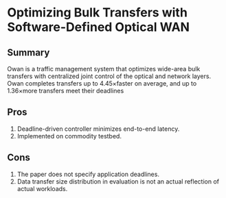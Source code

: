 # Optimizing Bulk Transfers with Software-Defined Optical WAN

## Summary
Owan is a traffic management system that optimizes wide-area bulk transfers with centralized joint control of the optical and network layers.
Owan completes transfers up to 4.45×faster on average, and up to 1.36×more transfers meet their deadlines

## Pros
1. Deadline-driven controller minimizes end-to-end latency.
2. Implemented on commodity testbed.

## Cons
1. The paper does not specify application deadlines.
2. Data transfer size distribution in evaluation is not an actual reflection of actual workloads.
